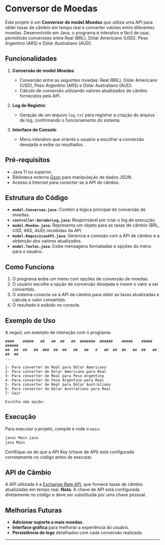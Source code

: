 
# Conversor de Moedas

Este projeto é um **Conversor de model.Moedas** que utiliza uma API para obter taxas de câmbio em tempo real e converter valores entre diferentes moedas. Desenvolvido em Java, o programa é interativo e fácil de usar, permitindo conversões entre Real (BRL), Dólar Americano (USD), Peso Argentino (ARS) e Dólar Australiano (AUD).

## Funcionalidades

1. **Conversão de model.Moedas**:
    - Conversão entre as seguintes moedas: Real (BRL), Dólar Americano (USD), Peso Argentino (ARS) e Dólar Australiano (AUD).
    - Cálculo de conversão utilizando valores atualizados de câmbio fornecidos pela API.

2. **Log de Registro**:
    - Geração de um arquivo `log.txt` para registrar a criação do arquivo de log, confirmando o funcionamento do sistema.

3. **Interface de Console**:
    - Menu interativo que orienta o usuário a escolher a conversão desejada e exibe os resultados.

## Pré-requisitos

- Java 11 ou superior.
- Biblioteca externa [Gson](https://github.com/google/gson) para manipulação de dados JSON.
- Acesso à Internet para conectar-se à API de câmbio.

## Estrutura do Código

- **`model.Conversao.java`**: Contém a lógica principal de conversão de moedas.
- **`controller.GeradorLog.java`**: Responsável por criar o log de execução.
- **`model.Moedas.java`**: Representa um objeto para as taxas de câmbio (BRL, USD, ARS, AUD) recebidas da API.
- **`model.RequisicaoAPI.java`**: Gerencia a conexão com a API de câmbio e a obtenção dos valores atualizados.
- **`model.Textos.java`**: Exibe mensagens formatadas e opções do menu para o usuário.

## Como Funciona

1. O programa exibe um menu com opções de conversão de moedas.
2. O usuário escolhe a opção de conversão desejada e insere o valor a ser convertido.
3. O sistema conecta-se à API de câmbio para obter as taxas atualizadas e calcula o valor convertido.
4. O resultado é exibido no console.

## Exemplo de Uso

A seguir, um exemplo de interação com o programa:

```plaintext
####    #####   ##   ##  ##   ##  #######  ######    #####    #####   ######
##  ##  ##   ##  ###  ##  ##   ##   ##   #   ##  ##  ##   ##  ##   ##   ##  ##
...

1- Para converter de Real para Dólar Americano
2- Para converter de Dólar Americano para Real
3- Para converter de Real para Peso Argentino
4- Para converter de Peso Argentino para Real
5- Para converter de Real para Dólar Australiano
6- Para converter de Dólar Australiano para Real
7- Sair

Escolha uma opção:
```

## Execução

Para executar o projeto, compile e rode o `main`:

```bash
javac Main.java
java Main
```

Certifique-se de que a API Key (chave de API) está configurada corretamente no código antes de executar.

## API de Câmbio

A API utilizada é a [Exchange Rate API](https://www.exchangerate-api.com/), que fornece taxas de câmbio atualizadas em tempo real. **Nota**: A chave de API está configurada diretamente no código e deve ser substituída por uma chave pessoal.

## Melhorias Futuras

- **Adicionar suporte a mais moedas**.
- **Interface gráfica** para melhorar a experiência do usuário.
- **Persistência de logs** detalhados com cada conversão realizada.

---
